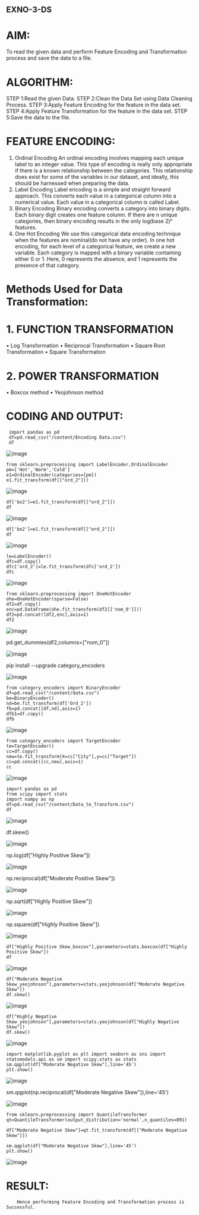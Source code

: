 ## EXNO-3-DS

# AIM:
To read the given data and perform Feature Encoding and Transformation process and save the data to a file.

# ALGORITHM:
STEP 1:Read the given Data.
STEP 2:Clean the Data Set using Data Cleaning Process.
STEP 3:Apply Feature Encoding for the feature in the data set.
STEP 4:Apply Feature Transformation for the feature in the data set.
STEP 5:Save the data to the file.

# FEATURE ENCODING:
1. Ordinal Encoding
An ordinal encoding involves mapping each unique label to an integer value. This type of encoding is really only appropriate if there is a known relationship between the categories. This relationship does exist for some of the variables in our dataset, and ideally, this should be harnessed when preparing the data.
2. Label Encoding
Label encoding is a simple and straight forward approach. This converts each value in a categorical column into a numerical value. Each value in a categorical column is called Label.
3. Binary Encoding
Binary encoding converts a category into binary digits. Each binary digit creates one feature column. If there are n unique categories, then binary encoding results in the only log(base 2)ⁿ features.
4. One Hot Encoding
We use this categorical data encoding technique when the features are nominal(do not have any order). In one hot encoding, for each level of a categorical feature, we create a new variable. Each category is mapped with a binary variable containing either 0 or 1. Here, 0 represents the absence, and 1 represents the presence of that category.

# Methods Used for Data Transformation:
  # 1. FUNCTION TRANSFORMATION
• Log Transformation
• Reciprocal Transformation
• Square Root Transformation
• Square Transformation
  # 2. POWER TRANSFORMATION
• Boxcox method
• Yeojohnson method

# CODING AND OUTPUT:
```
 import pandas as pd
 df=pd.read_csv("/content/Encoding Data.csv")
 df
```

![image](https://github.com/Sangavi-suresh/EXNO-3-DS/assets/118541861/02049ad1-11e6-433e-a024-e8f2cf4400d9)

```
from sklearn.preprocessing import LabelEncoder,OrdinalEncoder
pm=['Hot','Warm','Cold']
e1=OrdinalEncoder(categories=[pm])
e1.fit_transform(df[["ord_2"]])
```

![image](https://github.com/Sangavi-suresh/EXNO-3-DS/assets/118541861/21917ba1-ab30-43cd-b5b4-96406dd78088)

```
df['bo2']=e1.fit_transform(df[["ord_2"]])
df
```

![image](https://github.com/Sangavi-suresh/EXNO-3-DS/assets/118541861/c80dbd57-f457-47cd-8bea-9ffcadc68306)

```
df['bo2']=e1.fit_transform(df[["ord_2"]])
df
```

![image](https://github.com/Sangavi-suresh/EXNO-3-DS/assets/118541861/4c5015bd-0938-418c-b791-cd2b83fb5b38)

```
le=LabelEncoder()
dfc=df.copy()
dfc['ord_2']=le.fit_transform(dfc['ord_2'])
dfc
```

![image](https://github.com/Sangavi-suresh/EXNO-3-DS/assets/118541861/2bc414d4-1b60-4fea-a828-8b93c7d06c6b)

```
from sklearn.preprocessing import OneHotEncoder
ohe=OneHotEncoder(sparse=False)
df2=df.copy()
enc=pd.DataFrame(ohe.fit_transform(df2[['nom_0']]))
df2=pd.concat([df2,enc],axis=1)
df2
```

![image](https://github.com/Sangavi-suresh/EXNO-3-DS/assets/118541861/2761a9cb-d999-4985-9a9d-71eb77bcd0ba)

pd.get_dummies(df2,columns=["nom_0"])

![image](https://github.com/Sangavi-suresh/EXNO-3-DS/assets/118541861/c8c2226b-373d-4d28-b78d-d3978b4519b2)

pip install --upgrade category_encoders

![image](https://github.com/Sangavi-suresh/EXNO-3-DS/assets/118541861/fc595670-e1d8-4fe2-a627-5d049f712f15)

```
from category_encoders import BinaryEncoder
df=pd.read_csv("/content/data.csv")
be=BinaryEncoder()
nd=be.fit_transform(df['Ord_2'])
fb=pd.concat([df,nd],axis=1)
dfb1=df.copy()
dfb
```

![image](https://github.com/Sangavi-suresh/EXNO-3-DS/assets/118541861/d2443ab2-58f4-4e3e-b20f-a292948256b0)

```
from category_encoders import TargetEncoder
te=TargetEncoder()
cc=df.copy()
new=te.fit_transform(X=cc["City"],y=cc["Target"])
cc=pd.concat([cc,new],axis=1)
cc
```

![image](https://github.com/Sangavi-suresh/EXNO-3-DS/assets/118541861/917cbfc6-4212-45b2-92b9-02cd8ac36348)

```
import pandas as pd
from scipy import stats
import numpy as np
df=pd.read_csv("/content/Data_to_Transform.csv")
df
```

![image](https://github.com/Sangavi-suresh/EXNO-3-DS/assets/118541861/900fca92-06be-4e24-ab2d-3317fcef9380)

df.skew()

![image](https://github.com/Sangavi-suresh/EXNO-3-DS/assets/118541861/ceb63cfd-8893-4067-a162-09215d6f2f27)

np.log(df["Highly Positive Skew"])

![image](https://github.com/Sangavi-suresh/EXNO-3-DS/assets/118541861/60babb34-e12e-4451-9cd2-dc593e812c3f)

np.reciprocal(df["Moderate Positive Skew"])

![image](https://github.com/Sangavi-suresh/EXNO-3-DS/assets/118541861/a6439aca-d4de-425a-81ce-ca8c1498a568)

np.sqrt(df["Highly Positive Skew"])

![image](https://github.com/Sangavi-suresh/EXNO-3-DS/assets/118541861/3637fcab-a720-4879-b71f-128714224dd8)

np.square(df["Highly Positive Skew"])

![image](https://github.com/Sangavi-suresh/EXNO-3-DS/assets/118541861/5316e554-1737-4e79-a47f-9fc0760d65e3)

```
df["Highly Positive Skew_boxcox"],parameters=stats.boxcox(df["Highly Positive Skew"])
df
```

![image](https://github.com/Sangavi-suresh/EXNO-3-DS/assets/118541861/1c0b0414-fe63-4bc4-b388-a28476cc4064)

```
df["Moderate Negative Skew_yeojohnson"],parameters=stats.yeojohnson(df["Moderate Negative Skew"])
df.skew()
```

![image](https://github.com/Sangavi-suresh/EXNO-3-DS/assets/118541861/4224e525-1499-441a-b4a3-ac5bcca23783)

```
df["Highly Negative Skew_yeojohnson"],parameters=stats.yeojohnson(df["Highly Negative Skew"])
df.skew()
```

![image](https://github.com/Sangavi-suresh/EXNO-3-DS/assets/118541861/d3a3d1bf-86fd-4d39-a3e6-26bd4fb0dacf)

```
import matplotlib.pyplot as plt import seaborn as sns import statsmodels.api as sm import scipy.stats as stats
sm.qqplot(df["Moderate Negative Skew"],line='45')
plt.show()
```

![image](https://github.com/Sangavi-suresh/EXNO-3-DS/assets/118541861/ae9e5eb8-dec4-4273-9907-4d49ff54fc81)

sm.qqplot(np.reciprocal(df["Moderate Negative Skew"]),line='45')

![image](https://github.com/Sangavi-suresh/EXNO-3-DS/assets/118541861/dd368302-a46b-4fee-b66d-732d8041044a)

```
from sklearn.preprocessing import QuantileTransformer
qt=QuantileTransformer(output_distribution='normal',n_quantiles=891)

df["Moderate Negative Skew"]=qt.fit_transform(df[["Moderate Negative Skew"]])

sm.qqplot(df["Moderate Negative Skew"],line='45')
plt.show()
```

![image](https://github.com/Sangavi-suresh/EXNO-3-DS/assets/118541861/5f50c887-2b9a-4933-be24-fba5d7ad3932)










# RESULT:

        Hence performing Feature Encoding and Transformation process is Successful.


       
